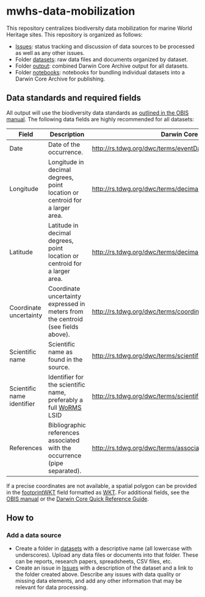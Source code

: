 # mwhs-data-mobilization

This repository centralizes biodiversity data mobilization for marine World Heritage sites. This repository is organized as follows:

- [Issues](https://github.com/iobis/mwhs-data-mobilization/issues): status tracking and discussion of data sources to be processed as well as any other issues.
- Folder [datasets](datasets): raw data files and documents organized by dataset.
- Folder [output](output): combined Darwin Core Archive output for all datasets.
- Folder [notebooks](notebooks): notebooks for bundling individual datasets into a Darwin Core Archive for publishing.

## Data standards and required fields

All output will use the biodiversity data standards as [outlined in the OBIS manual](https://manual.obis.org/data_standards.html). The following data fields are highly recommended for all datasets:

| Field                      | Description                                                                                        | Darwin Core                                                |
|----------------------------|----------------------------------------------------------------------------------------------------|------------------------------------------------------------|
| Date                       | Date of the occurrence.                                                                            | http://rs.tdwg.org/dwc/terms/eventDate                     |
| Longitude                  | Longitude in decimal degrees, point location or centroid for a larger area.                        | http://rs.tdwg.org/dwc/terms/decimalLongitude              |
| Latitude                   | Latitude in decimal degrees, point location or centroid for a larger area.                         | http://rs.tdwg.org/dwc/terms/decimalLatitude               |
| Coordinate uncertainty     | Coordinate uncertainty expressed in meters from the centroid (see fields above).                   | http://rs.tdwg.org/dwc/terms/coordinateUncertaintyInMeters |
| Scientific name            | Scientific name as found in the source.                                                            | http://rs.tdwg.org/dwc/terms/scientificName                |
| Scientific name identifier | Identifier for the scientific name, preferably a full [WoRMS](https://www.marinespecies.org/) LSID | http://rs.tdwg.org/dwc/terms/scientificNameID              |
| References                 | Bibliographic references associated with the occurrence (pipe separated).                                           | http://rs.tdwg.org/dwc/terms/associatedReferences          |

If a precise coordinates are not available, a spatial polygon can be provided in the [footprintWKT](http://rs.tdwg.org/dwc/terms/footprintWKT) field formatted as [WKT](https://wktmap.com/). For additional fields, see the [OBIS manual](https://manual.obis.org/data_standards.html) or the [Darwin Core Quick Reference Guide](https://dwc.tdwg.org/terms/).

## How to
### Add a data source

- Create a folder in [datasets](datasets) with a descriptive name (all lowercase with underscores). Upload any data files or documents into that folder. These can be reports, research papers, spreadsheets, CSV files, etc.
- Create an issue in [Issues](https://github.com/iobis/mwhs-data-mobilization/issues) with a description of the dataset and a link to the folder created above. Describe any issues with data quality or missing data elements, and add any other information that may be relevant for data processing.